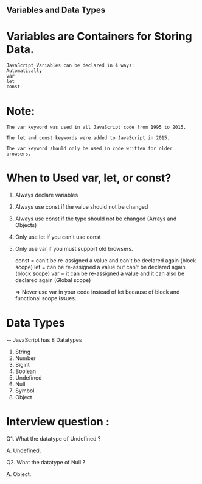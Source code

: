 ##  Variables and Data Types

# Variables are Containers for Storing Data.
    
    JavaScript Variables can be declared in 4 ways:
    Automatically
    var
    let
    const

# Note:

    The var keyword was used in all JavaScript code from 1995 to 2015.

    The let and const keywords were added to JavaScript in 2015.

    The var keyword should only be used in code written for older browsers.


# When to Used var, let, or const?

1. Always declare variables

2. Always use const if the value should not be changed

3. Always use const if the type should not be changed (Arrays and Objects)

4. Only use let if you can't use const

5. Only use var if you must support old browsers.

    const = can't be re-assigned a value and can't be declared again  (block scope)
    let = can be re-assigned a value but can't be declared again (block scope)
    var = it can be re-assigned a value and it can also be declared again  (Global scope)

    => Never use var in your code instead of let because of block and functional scope issues.

# Data Types

 -- JavaScript has 8 Datatypes
    
1. String
2. Number
3. Bigint
4. Boolean
5. Undefined
6. Null
7. Symbol
8. Object


# Interview question :

Q1. What the datatype of Undefined ?
 
A. Undefined. 

Q2. What the datatype of Null ?

A. Object. 